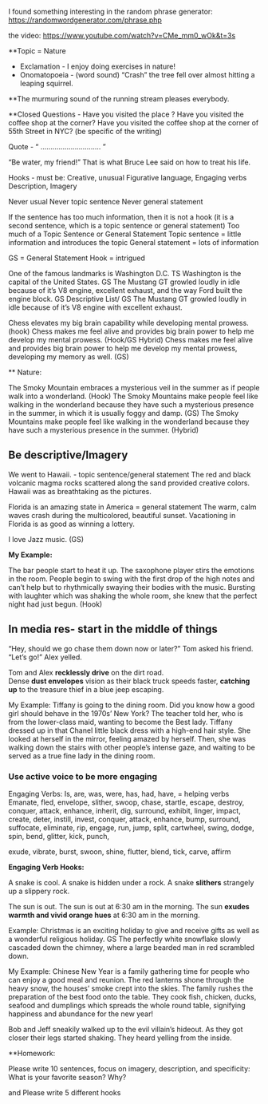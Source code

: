 I found something interesting in the random phrase generator: 
https://randomwordgenerator.com/phrase.php


the video: 
https://www.youtube.com/watch?v=CMe_mm0_wOk&t=3s

**Topic = Nature
* Exclamation - I enjoy doing exercises in nature!
* Onomatopoeia - (word sound)   “Crash” the tree fell over almost hitting a leaping squirrel. 

**The murmuring sound of the running stream pleases everybody. 


**Closed Questions - Have you visited the place ? 
Have you visited the coffee shop at the corner? 
Have you visited the coffee shop at the corner of 55th Street in NYC? (be specific of the writing) 


Quote - “ ………………………… ”

“Be water, my friend!” That is what Bruce Lee said on how to treat his life. 

Hooks - must be:
Creative, unusual
Figurative language,
Engaging verbs
Description, Imagery
 
Never usual
Never topic sentence
Never general statement

If the sentence has too much information, then it is not a hook 
(it is a second sentence, which is a topic sentence or general statement)
Too much of a Topic Sentence or General Statement
Topic sentence = little information and introduces the topic 
General statement = lots of information

GS = General Statement 
Hook = intrigued 

One of the famous landmarks is Washington D.C. TS 
Washington is the capital of the United States. GS
The Mustang GT growled loudly in idle because of it’s V8 engine, excellent exhaust, and the way Ford built the engine block.  GS Descriptive List/ GS
The Mustang GT growled loudly in idle because of it’s V8 engine with excellent exhaust.


Chess elevates my big brain capability while developing mental prowess. (hook)
Chess makes me feel alive and provides big brain power to help me develop my mental prowess. (Hook/GS Hybrid)
Chess makes me feel alive and provides big brain power to help me develop my mental prowess, developing my memory as well.  (GS)



** Nature: 

The Smoky Mountain embraces a mysterious veil in the summer as if people walk into a wonderland.  (Hook)
The Smoky Mountains make people feel like walking in the wonderland because they have such a mysterious presence in the summer, in which it is usually foggy and damp.  (GS)
The Smoky Mountains make people feel like walking in the wonderland because they have such a mysterious presence in the summer.  (Hybrid)


## Be descriptive/Imagery
We went to Hawaii.  - topic sentence/general statement
The red and black volcanic magma rocks scattered along the sand provided creative colors.  Hawaii was as breathtaking as the pictures. 

Florida is an amazing state in America = general statement
The warm, calm waves crash during the multicolored, beautiful sunset. Vacationing in Florida is as good as winning a lottery. 


I love Jazz music. (GS) 

**My Example:** 

The bar people start to heat it up. 
The  saxophone player stirs the emotions in the room. 
People begin to swing with the first drop of the high notes and can’t help but to rhythmically swaying their bodies with the music. 
Bursting with laughter which was shaking the whole room, she knew that the perfect night had just begun. (Hook) 

## In media res- start in the middle of things

“Hey, should we go chase them down now or later?” Tom asked his friend. 
“Let’s go!”  Alex yelled. 

Tom and Alex **recklessly drive** on the dirt road.  
Dense **dust envelopes** vision as their black truck speeds faster, 
**catching up** to the treasure thief in a blue jeep escaping. 

My Example: 
Tiffany is going to the dining room. 
Did you know how a good girl should behave in the 1970s’ New York? 
The teacher told her, who is from the lower-class maid, wanting to become the Best lady. 
Tiffany dressed up in that Chanel little black dress with a high-end hair style. She looked at herself in the mirror, feeling amazed by herself. 
Then, she was walking down the stairs with other people’s intense gaze, and waiting to be served as a true fine lady in the dining room. 

### Use active voice to be more engaging
Engaging Verbs:
Is, are, was, were, has, had, have,  = helping verbs
Emanate, fled, envelope, slither, swoop, chase, startle, escape, destroy, conquer, attack, enhance, inherit, 
dig, surround, exhibit, linger, impact, create, deter, instill, invest, conquer, attack, enhance, bump, surround, 
suffocate, eliminate, rip, engage, run, jump, split, cartwheel, swing, dodge, spin, bend, glitter, kick, punch, 

exude, vibrate, burst, swoon, shine, flutter, blend, tick, carve, affirm

**Engaging Verb Hooks:**

A snake is cool. 
A snake is hidden under a rock.
A snake **slithers** strangely up a slippery rock.  

The sun is out. 
The sun is out at 6:30 am in the morning. 
The sun **exudes warmth and vivid orange hues** at 6:30 am in the morning. 

Example: 
Christmas is an exciting holiday to give and receive gifts as well as a wonderful religious holiday. GS
The perfectly white snowflake slowly cascaded down the chimney, where a large bearded man in red scrambled down. 

My Example: 
Chinese New Year is a family gathering time for people who can enjoy a good meal and reunion. 
The red lanterns shone through the heavy snow, the houses’ smoke crept into the skies. The family rushes the preparation of the best food onto the table. They cook fish, chicken, ducks, seafood and dumplings which spreads the whole round table, signifying happiness and abundance for the new year! 

Bob and Jeff sneakily walked up to the evil villain’s hideout. As they got closer their legs started shaking. They heard yelling from the inside.

**Homework: 

Please write 10 sentences, focus on imagery, description, and specificity:
What is your favorite season?  Why?

and 
Please write 5 different hooks 


